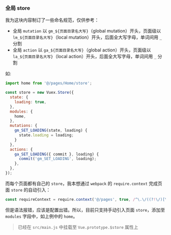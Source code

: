### 全局 store

我为这块内容制订了一些命名规范，仅供参考：

- 全局 `mutation` 以 `gm_${页面目录名大写}`（global mutation）开头，页面级以 `lm_${页面目录名大写}`（local mutation）开头，后面全大写字母，单词间用 `_` 分割
- 全局 `action` 以 `ga_${页面目录名大写}`（global action）开头，页面级以 `la_${页面目录名大写}`（local action）开头，后面全大写字母，单词间用 `_` 分割

如:

```js
import home from '@/pages/Home/store';

const store = new Vuex.Store({
  state: {
    loading: true,
  },
  modules: {
    home,
  },
  mutations: {
    gm_SET_LOADING(state, loading) {
      state.loading = loading;
    }
  },
  actions: {
    ga_SET_LOADING({ commit }, loading) {
      commit('gm_SET_LOADING', loading);
    },
  },
});
```

而每个页面都有自己的 `store`，我本想通过 `webpack` 的 `require.context` 完成页面 `store` 的自动引入：

```js
const requireContext = require.context('@/pages', true, /^\.\/((?!\/)[\s\S])+\/routes.js$/);
```

但是语法报错，应该是配置出错。所以，目前只支持手动引入页面 `store`，添加至 `modules` 字段中，如上例中的 `home`。

> 已经在 `src/main.js` 中挂载至 `Vue.prototype.$store` 属性上
